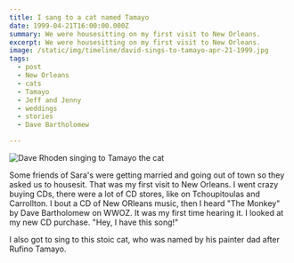 ```yaml
---
title: I sang to a cat named Tamayo
date: 1999-04-21T16:00:00.000Z
summary: We were housesitting on my first visit to New Orleans.
excerpt: We were housesitting on my first visit to New Orleans.
image: /static/img/timeline/david-sings-to-tamayo-apr-21-1999.jpg
tags:
  - post 
  - New Orleans
  - cats
  - Tamayo
  - Jeff and Jenny
  - weddings
  - stories
  - Dave Bartholomew

---
```


![Dave Rhoden singing to Tamayo the cat](/static/img/timeline/david-sings-to-tamayo-apr-21-1999.jpg "Dave Rhoden singing to Tamayo the cat")

Some friends of Sara's were getting married and going out of town so they asked us to housesit. That was my first visit to New Orleans. I went crazy buying CDs, there were a lot of CD stores, like on Tchoupitoulas and Carrollton. I bout a CD of New ORleans music, then I heard "The Monkey" by Dave Bartholomew on WWOZ. It was my first time hearing it. I looked at my new CD purchase. "Hey, I have this song!" 

I also got to sing to this stoic cat, who was named by his painter dad after Rufino Tamayo.